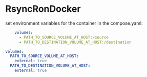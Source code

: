 # RsyncRonDocker

set environment variables for the container in the compose.yaml:

```yaml
    volumes:
      - PATH_TO_SOURCE_VOLUME_AT_HOST:/source
      - PATH_TO_DESTINATION_VOLUME_AT_HOST:/destination    

volumes:
  PATH_TO_SOURCE_VOLUME_AT_HOST:
    external: true
  PATH_TO_DESTINATION_VOLUME_AT_HOST:
    external: true

```

